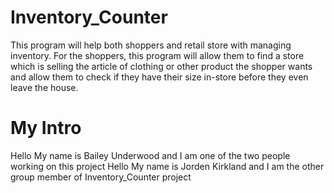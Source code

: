 # Inventory_Counter
This program will help both shoppers and retail store with managing inventory. For the shoppers, this program will allow them to find a store which is selling the article of clothing or other product the shopper wants and allow them to check if they have their size in-store before they even leave the house.
# My Intro
Hello My name is Bailey Underwood and I am one of the two people working on this project
Hello My name is Jorden Kirkland and I am the other group member of Inventory_Counter project
